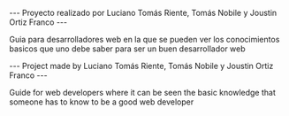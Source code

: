--- Proyecto realizado por Luciano Tomás Riente, Tomás Nobile y Joustin Ortiz Franco ---

Guia para desarrolladores web en la que se pueden ver los conocimientos basicos que uno debe saber para ser un buen desarrollador web

--- Project made by Luciano Tomás Riente, Tomás Nobile y Joustin Ortiz Franco ---

Guide for web developers where it can be seen the basic knowledge that someone has to know to be a good web developer
